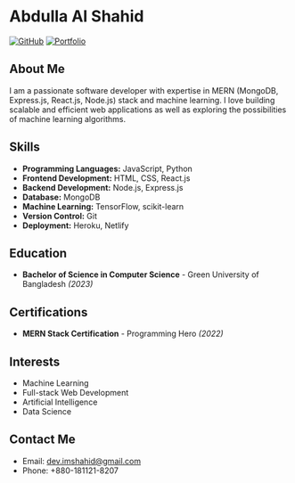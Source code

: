 # Abdulla Al Shahid


[![GitHub](https://img.shields.io/badge/-GitHub-black?style=flat-square&logo=github&logoColor=white&link=https://github.com/shahidx0x)](https://github.com/shahidx0x)
[![Portfolio](https://img.shields.io/badge/-Portfolio-orange?style=flat-square&logo=web&logoColor=white&link=https://abdullaalshahid.com/)](https://abdullaalshahid.com/)

## About Me

I am a passionate software developer with expertise in MERN (MongoDB, Express.js, React.js, Node.js) stack and machine learning. I love building scalable and efficient web applications as well as exploring the possibilities of machine learning algorithms.

## Skills

- **Programming Languages:** JavaScript, Python
- **Frontend Development:** HTML, CSS, React.js
- **Backend Development:** Node.js, Express.js
- **Database:** MongoDB
- **Machine Learning:** TensorFlow, scikit-learn
- **Version Control:** Git
- **Deployment:** Heroku, Netlify


## Education

- **Bachelor of Science in Computer Science** - Green University of Bangladesh *(2023)*

## Certifications

- **MERN Stack Certification** - Programming Hero *(2022)*

## Interests

- Machine Learning
- Full-stack Web Development
- Artificial Intelligence
- Data Science

## Contact Me

- Email: dev.imshahid@gmail.com
- Phone: +880-181121-8207

